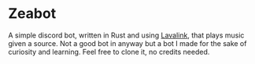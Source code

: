 # Zeabot
A simple discord bot, written in Rust and using [Lavalink](https://github.com/lavalink-devs/Lavalink), that plays music given a source. Not a good bot in anyway but a bot I made for the sake of curiosity and learning. Feel free to clone it, no credits needed.

